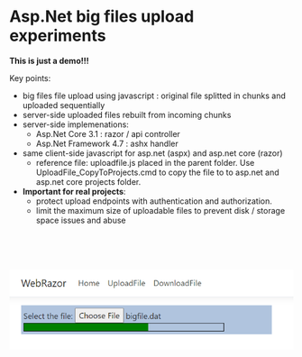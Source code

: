 # Asp.Net big files upload experiments

**This is just a demo!!!** 

Key points:
 - big files file upload using javascript : original file splitted in chunks and uploaded sequentially
 - server-side uploaded files rebuilt from incoming chunks
 - server-side implemenations:
   - Asp.Net Core 3.1 : razor / api controller
   - Asp.Net Framework 4.7 : ashx handler
 - same client-side javascript for asp.net (aspx) and asp.net core (razor)
   - reference file: uploadfile.js placed in the parent folder. Use UploadFile_CopyToProjects.cmd to copy the file to to asp.net and asp.net core projects folder.
 - **Important for real projects**:
   - protect upload endpoints with authentication and authorization. 
   - limit the maximum size of uploadable files to prevent disk / storage space issues and abuse

<br/>
<br/>
<br/>

![xxx](screenshot1.png)

